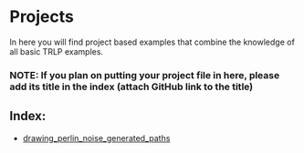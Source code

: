 # Projects 
In here you will find project based examples that combine the knowledge of all basic TRLP examples.
### **NOTE: If you plan on putting your project file in here, please add its title in the index (attach GitHub link to the title)**
## Index:
* [drawing_perlin_noise_generated_paths](/trpl_examples/projects/drawing_perlin_noise_generated_paths)

